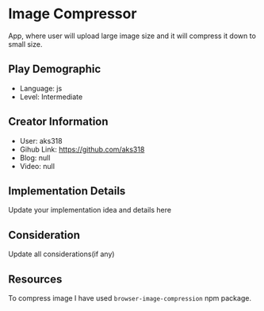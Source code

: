 # Image Compressor

App, where user will upload large image size and it will compress it down to small size.

## Play Demographic

- Language: js
- Level: Intermediate

## Creator Information

- User: aks318
- Gihub Link: https://github.com/aks318
- Blog: null
- Video: null

## Implementation Details

Update your implementation idea and details here

## Consideration

Update all considerations(if any)

## Resources

To compress image I have used `browser-image-compression` npm package.
